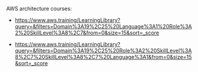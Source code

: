 AWS architecture courses:

 - https://www.aws.training/LearningLibrary?query=&filters=Domain%3A19%2C25%20Language%3A1%20Role%3A2%20SkillLevel%3A8%2C7&from=0&size=15&sort=_score

  - https://www.aws.training/LearningLibrary?query=&filters=Domain%3A19%2C25%20Role%3A2%20SkillLevel%3A8%2C7%20SkillLevel%3A8%2C7%20Language%3A1&from=0&size=15&sort=_score

  